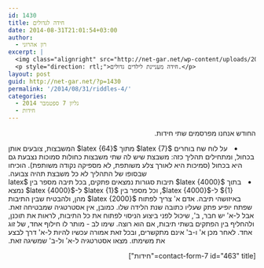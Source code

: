 ```yaml
---
id: 1430
title: חידה לגדולים
date: 2014-08-31T21:01:54+03:00
author:
  - רון אהרוני
excerpt: |
  <img class="alignright" src="http://net-gar.net/wp-content/uploads/2014/01/qustion2.png" alt="qustion2" width="100" height="90" />
  <p style="direction: rtl;">חידה מעניינת לילדים גדולים.</p>
layout: post
guid: http://net-gar.net/?p=1430
permalink: '/2014/08/31/riddles-4/'
categories:
  - גליון 7 ספטמבר 2014
  - חידות
---
```

<p style="direction: rtl;">
  החודש אנחנו מפרסמים שתי חידות.
</p>

<li style="direction: rtl;">
  על לוח שח בוחרים $latex {7}$ מתוך $latex {64}$ המשבצות, צובעים אותן בכחול, ומתחילים תהליך כזה: משבצת שיש לה שתי משבצות כחולות סמוכות נצבעת גם היא בכחול (סמיכות היא לאורך צלע משותפת, לא מספיקה נקודה משותפת). הוכיחו שבסופו של התהליך לא כל משבצת תהיה צבועה.
</li>
<li style="direction: rtl;">
  בתוך $latex {4000}$ תיבות סגורות נמצאים פתקים, בכל תיבה מספר בין $latex {1}$ ל-$latex {4000}$, וכל מספר בין $latex {1}$ ל-$latex {4000}$ נמצא באיזושהי תיבה. אדם א' צריך לפתוח $latex {2000}$ מהן, ולהבטיח שבין התיבות שפתח יופיע פתק שעליו כתובה שנת הלידה שלו. כמובן, אין אסטרטגיה שמבטיחה זאת. אבל ל-א' יש חבר, ב', שיכול לפני ביצוע הניסוי לפתוח את כל התיבות, לראות את תוכנן, ולהחליף בין הפתקים בשתי תיבות, אם הוא רוצה. שימו לב - מותר לו חילוף אחד, של זוג אחד. לאחר מכן א' ו-ב' אינם מתקשרים, ובכל זאת אמורה עכשיו להיות ל-א' דרך לבצע את משימתו. מצאו אסטרטגיה ל-א' ול-ב' שמשיגה זאת.
</li>

<p style="direction: rtl;">
  [contact-form-7 id="463" title="חידות"]
</p>